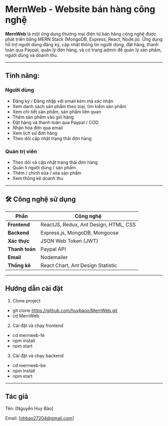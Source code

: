 # MernWeb - Website bán hàng công nghệ

**MernWeb** là một ứng dụng thương mại điện tử bán hàng công nghệ được phát triển bằng MERN Stack (MongoDB, Express, React, Node.js). Ứng dụng hỗ trợ người dùng đăng ký, cập nhật thông tin người dùng, đặt hàng, thanh toán qua Paypal, quản lý đơn hàng, và có trang admin để quản lý sản phẩm, người dùng và doanh thu.

---

## Tính năng:

### Người dùng
- Đăng ký / Đăng nhập với email kèm mã xác nhận
- Xem danh sách sản phẩm theo loại, tìm kiếm sản phẩm
- Xem chi tiết sản phẩm, sản phẩm liên quan
- Thêm sản phẩm vào giỏ hàng
- Đặt hàng và thanh toán qua Paypal / COD
- Nhận hóa đơn qua email
- Xem lịch sử đơn hàng
- Theo dõi cập nhật trạng thái đơn hàng

### Quản trị viên
- Theo dõi và cập nhật trạng thái đơn hàng
- Quản lí người dùng / sản phẩm 
- Thêm / chỉnh sửa / xóa sản phẩm
- Xem thống kê doanh thu 

---

## 🛠 Công nghệ sử dụng

| Phần       | Công nghệ |
|------------|-----------|
| **Frontend** | ReactJS, Redux, Ant Design, HTML, CSS |
| **Backend**  | Express.js, MongoDB, Mongoose |
| **Xác thực** | JSON Web Token (JWT) |
| **Thanh toán** | Paypal API |
| **Email** | Nodemailer |
| **Thống kê** | React Chart, Ant Design Statistic |
---

## Hướng dẫn cài đặt
1. Clone project
- git clone https://github.com/huybaoo/MernWeb.git
- cd MernWeb

2. Cài đặt và chạy frontend
- cd mernweb-fe
- npm install
- npm start

3. Cài đặt và chạy backend
- cd mernweb-be
- npm install
- npm start

---

## Tác giả
Tên: [Nguyễn Huy Bảo]

Email: [nhbao27204@gmail.com]

